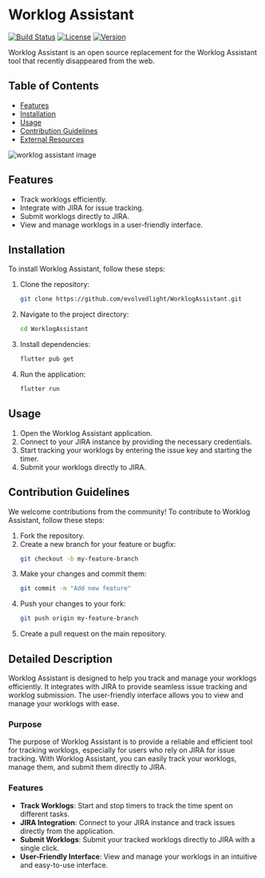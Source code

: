 # Worklog Assistant

[![Build Status](https://img.shields.io/github/actions/workflow/status/evolvedlight/WorklogAssistant/build.yml?branch=main)](https://github.com/evolvedlight/WorklogAssistant/actions)
[![License](https://img.shields.io/github/license/evolvedlight/WorklogAssistant)](https://github.com/evolvedlight/WorklogAssistant/blob/main/LICENSE)
[![Version](https://img.shields.io/github/v/release/evolvedlight/WorklogAssistant)](https://github.com/evolvedlight/WorklogAssistant/releases)

Worklog Assistant is an open source replacement for the Worklog Assistant tool that recently disappeared from the web.

## Table of Contents

- [Features](#features)
- [Installation](#installation)
- [Usage](#usage)
- [Contribution Guidelines](#contribution-guidelines)
- [External Resources](#external-resources)

![worklog assistant image](docs/image.png)

## Features

- Track worklogs efficiently.
- Integrate with JIRA for issue tracking.
- Submit worklogs directly to JIRA.
- View and manage worklogs in a user-friendly interface.

## Installation

To install Worklog Assistant, follow these steps:

1. Clone the repository:
   ```sh
   git clone https://github.com/evolvedlight/WorklogAssistant.git
   ```
2. Navigate to the project directory:
   ```sh
   cd WorklogAssistant
   ```
3. Install dependencies:
   ```sh
   flutter pub get
   ```
4. Run the application:
   ```sh
   flutter run
   ```

## Usage

1. Open the Worklog Assistant application.
2. Connect to your JIRA instance by providing the necessary credentials.
3. Start tracking your worklogs by entering the issue key and starting the timer.
4. Submit your worklogs directly to JIRA.

## Contribution Guidelines

We welcome contributions from the community! To contribute to Worklog Assistant, follow these steps:

1. Fork the repository.
2. Create a new branch for your feature or bugfix:
   ```sh
   git checkout -b my-feature-branch
   ```
3. Make your changes and commit them:
   ```sh
   git commit -m "Add new feature"
   ```
4. Push your changes to your fork:
   ```sh
   git push origin my-feature-branch
   ```
5. Create a pull request on the main repository.

## Detailed Description

Worklog Assistant is designed to help you track and manage your worklogs efficiently. It integrates with JIRA to provide seamless issue tracking and worklog submission. The user-friendly interface allows you to view and manage your worklogs with ease.

### Purpose

The purpose of Worklog Assistant is to provide a reliable and efficient tool for tracking worklogs, especially for users who rely on JIRA for issue tracking. With Worklog Assistant, you can easily track your worklogs, manage them, and submit them directly to JIRA.

### Features

- **Track Worklogs**: Start and stop timers to track the time spent on different tasks.
- **JIRA Integration**: Connect to your JIRA instance and track issues directly from the application.
- **Submit Worklogs**: Submit your tracked worklogs directly to JIRA with a single click.
- **User-Friendly Interface**: View and manage your worklogs in an intuitive and easy-to-use interface.

